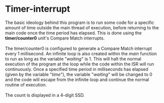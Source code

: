 # Timer-interrupt
The basic ideology behind this program is to run some code for a specific amount of time outside the main thread of execution, before returning to the main code once the time 
period has elapsed. This is done using the <b>timer/counter0</b> unit's Compare Match interrupts.<br><br>
The timer/counter0 is configured to generate a Compare Match interrupt every 1 millisecond. An infinite loop is also created within the <em>main</em> function to run as long as 
the variable "<em>waiting</em>" is 1. This will halt the normal execution of the program at the loop while the code within the ISR will run continuously. Once a specified time period in milliseconds has elapsed (given by the variable "<em>time</em>"), the variable "<em>waiting</em>" will be changed to 0 and the code will escape from the infinite loop and continue the normal routine of execution.<br><br>
The count is displayed in a 4-digit SSD.

